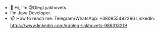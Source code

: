 - 👋 Hi, I’m @OlegLyakhovets
- I’m Java Developer.
- 📫 How to reach me:
      Telegram/WhatsApp: +380955492296
      LinkedIn: https://www.linkedin.com/in/oleg-liakhovets-986313219 


